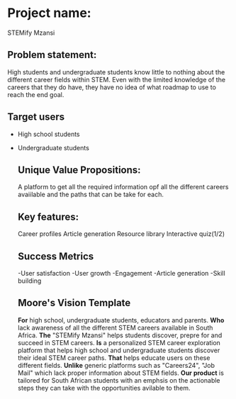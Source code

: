 # Project name: 
STEMify Mzansi

## Problem statement: 
High students and undergraduate students know little to nothing about the different career fields within STEM. 
Even with the limited knowledge of the careers that they do have, they have no idea of what roadmap to use to reach the end goal.

## Target users
- High school students
- Undergraduate students

  ## Unique Value Propositions:
  A platform to get all the required information opf all the different careers avaiilable and the paths that can be take for each.

  ## Key features:
  Career profiles
  Article generation
  Resource library
  Interactive quiz(1/2)
  
  ## Success Metrics
  -User satisfaction
  -User growth
  -Engagement
  -Article generation
  -Skill building
  
  ## Moore's Vision Template
  **For** high school, undergraduate students, educators and parents.
  **Who** lack awareness of all the different STEM careers available in South Africa.
  **The** "STEMify Mzansi" helps students discover, prepre for and succeed in STEM careers. 
  **Is** a personalized STEM career exploration platform that helps high school and undergraduate students discover their ideal STEM career paths.
  **That** helps educate users on these different fields.
  **Unlike** generic platforms such as "Careers24", "Job Mail" which lack proper information about STEM fields. 
  **Our product** is tailored for South African students with an emphsis on the actionable steps they can take with the opportunities avilable to them.
  
